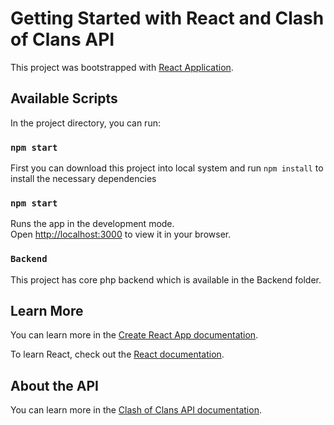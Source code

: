# Getting Started with React and Clash of Clans API

This project was bootstrapped with [React Application](https://github.com/facebook/create-react-app).

## Available Scripts

In the project directory, you can run:

### `npm start`

First you can download this project into local system and run `npm install` to install the necessary dependencies

### `npm start`

Runs the app in the development mode.\
Open [http://localhost:3000](http://localhost:3000) to view it in your browser.

### `Backend`

This project has core php backend which is available in the Backend folder.

## Learn More

You can learn more in the [Create React App documentation](https://facebook.github.io/create-react-app/docs/getting-started).

To learn React, check out the [React documentation](https://reactjs.org/).

## About the API

You can learn more in the [Clash of Clans API documentation](https://developer.clashofclans.com/#/documentation).